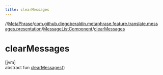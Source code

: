 ```yaml
---
title: clearMessages
---
```

//[MetaPhrase](../../../index.html)/[com.github.diegoberaldin.metaphrase.feature.translate.messages.presentation](../index.html)/[MessageListComponent](index.html)/[clearMessages](clear-messages.html)



# clearMessages



[jvm]\
abstract fun [clearMessages](clear-messages.html)()





